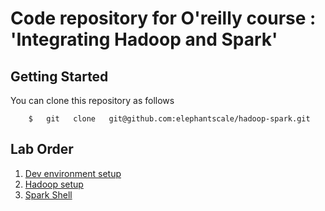 # Code repository for O'reilly course : 'Integrating Hadoop and Spark'


 ## Getting Started
You can clone this repository as follows
```
    $   git   clone   git@github.com:elephantscale/hadoop-spark.git
```


## Lab Order
1. [Dev environment setup](dev-env-setup/README.md)
2. [Hadoop setup](hadoop-setup/README.md)
3. [Spark Shell](spark-shell/README.md)
